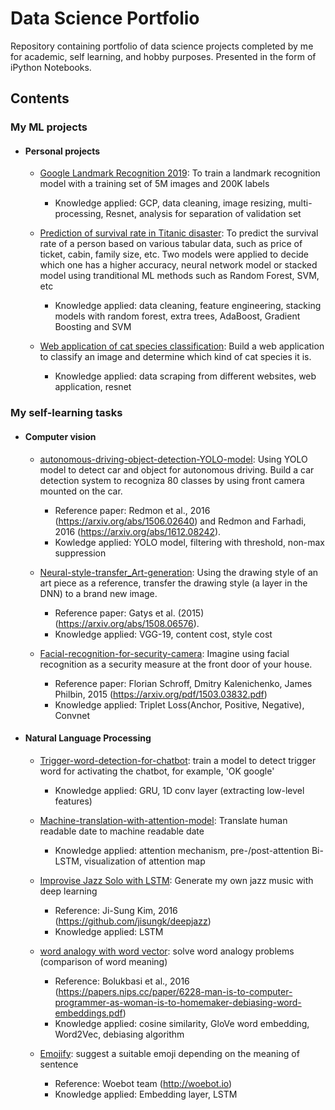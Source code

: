 # Data Science Portfolio
Repository containing portfolio of data science projects completed by me for academic, self learning, and hobby purposes. Presented in the form of iPython Notebooks.

## Contents
### My ML projects
- #### Personal projects
	
	- [Google Landmark Recognition 2019](https://github.com/gary-kaitung/data-science-portfolio/tree/master/My%20ML%20projects/Google%20Landmark%20Recognition%20Competition%202019): To train a landmark recognition model with a training set of 5M images and 200K labels
		- Knowledge applied: GCP, data cleaning, image resizing, multi-processing, Resnet, analysis for separation of validation set

	- [Prediction of survival rate in Titanic disaster](https://github.com/gary-kaitung/data-science-portfolio/tree/master/My%20ML%20projects/Prediction%20of%20Survival%20Rate%20in%20Titanic%20Disaster): To predict the survival rate of a person based on various tabular data, such as price of ticket, cabin, family size, etc. Two models were applied to decide which one has a higher accuracy, neural network model or stacked model using tranditional ML methods such as Random Forest, SVM, etc
		- Knowledge applied: data cleaning, feature engineering, stacking models with random forest, extra trees, AdaBoost, Gradient Boosting and SVM

	- [Web application of cat species classification](https://github.com/gary-kaitung/data-science-portfolio/tree/master/My%20ML%20projects/Web%20Application%20of%20Cat%20Species%20Classification): Build a web application to classify an image and determine which kind of cat species it is. 
		- Knowledge applied: data scraping from different websites, web application, resnet

### My self-learning tasks
- #### Computer vision

	- [autonomous-driving-object-detection-YOLO-model](https://github.com/gary-kaitung/data-science-portfolio/blob/master/autonomous-driving-object-detection-YOLO-model/Autonomous%20driving%20application-Car%20detection.ipynb): Using YOLO model to detect car and object for autonomous driving. Build a car detection system to recogniza 80 classes by using front camera mounted on the car. 
		- Reference paper: Redmon et al., 2016 (https://arxiv.org/abs/1506.02640) and Redmon and Farhadi, 2016 (https://arxiv.org/abs/1612.08242).
		- Kowledge applied: YOLO model, filtering with threshold, non-max suppression

	- [Neural-style-transfer_Art-generation](https://github.com/gary-kaitung/data-science-portfolio/blob/master/My%20self-learning%20tasks/Neural_Style_Transfer_Art_Generation_.ipynb): Using the drawing style of an art piece as a reference, transfer the drawing style (a layer in the DNN) to a brand new image. 
		- Reference paper: Gatys et al. (2015) (https://arxiv.org/abs/1508.06576).
		- Knowledge applied: VGG-19, content cost, style cost

	- [Facial-recognition-for-security-camera](https://github.com/gary-kaitung/data-science-portfolio/blob/master/My%20self-learning%20tasks/Facial_Recognition_for_front_camera.ipynb): Imagine using facial recognition as a security measure at the front door of your house. 
		- Reference paper: Florian Schroff, Dmitry Kalenichenko, James Philbin, 2015 (https://arxiv.org/pdf/1503.03832.pdf)
		- Knowledge applied: Triplet Loss(Anchor, Positive, Negative), Convnet
	
- #### Natural Language Processing

	- [Trigger-word-detection-for-chatbot](https://github.com/gary-kaitung/data-science-portfolio/blob/master/My%20self-learning%20tasks/Trigger_word_detection_for_chatbot.ipynb): train a model to detect trigger word for activating the chatbot, for example, 'OK google'
		- Knowledge applied: GRU, 1D conv layer (extracting low-level features) 

	- [Machine-translation-with-attention-model](https://github.com/gary-kaitung/data-science-portfolio/blob/master/My%20self-learning%20tasks/Machine_translation_with_NN_attention_model.ipynb): Translate human readable date to machine readable date
		- Knowledge applied: attention mechanism, pre-/post-attention Bi-LSTM, visualization of attention map

	- [Improvise Jazz Solo with LSTM](https://github.com/gary-kaitung/data-science-portfolio/blob/master/My%20self-learning%20tasks/Improvise_a_Jazz_Solo_with_an_LSTM_Network.ipynb): Generate my own jazz music with deep learning
		- Reference: Ji-Sung Kim, 2016 (https://github.com/jisungk/deepjazz)
		- Knowledge applied: LSTM

	- [word analogy with word vector](https://github.com/gary-kaitung/data-science-portfolio/blob/master/My%20self-learning%20tasks/Solving_word_analogy_with_word_vector.ipynb): solve word analogy problems (comparison of word meaning)
		- Reference: Bolukbasi et al., 2016 (https://papers.nips.cc/paper/6228-man-is-to-computer-programmer-as-woman-is-to-homemaker-debiasing-word-embeddings.pdf) 
		- Knowledge applied: cosine similarity, GloVe word embedding, Word2Vec, debiasing algorithm

	- [Emojify](https://github.com/gary-kaitung/data-science-portfolio/blob/master/My%20self-learning%20tasks/Emojify.ipynb): suggest a suitable emoji depending on the meaning of sentence
		- Reference: Woebot team (http://woebot.io)
		- Knowledge applied: Embedding layer, LSTM
